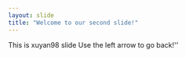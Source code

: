 ```yaml
---
layout: slide
title: "Welcome to our second slide!"
---
```

This is xuyan98 slide
Use the left arrow to go back!''
